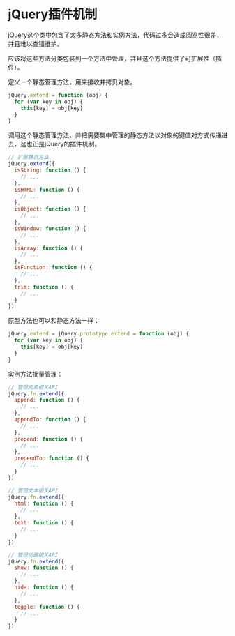 # jQuery插件机制

jQuery这个类中包含了太多静态方法和实例方法，代码过多会造成阅览性很差，并且难以查错维护。

应该将这些方法分类包装到一个方法中管理，并且这个方法提供了可扩展性（插件）。

定义一个静态管理方法，用来接收并拷贝对象。
```js
jQuery.extend = function (obj) {
  for (var key in obj) {
    this[key] = obj[key]
  }
}
```

调用这个静态管理方法，并把需要集中管理的静态方法以对象的键值对方式传递进去，这也正是jQuery的插件机制。
```js
// 扩展静态方法
jQuery.extend({
  isString: function () {
    // ...
  },
  isHTML: function () {
    // ...
  },
  isObject: function () {
    // ...
  },
  isWindow: function () {
    // ...
  },
  isArray: function () {
    // ...
  },
  isFunction: function () {
    // ...
  },
  trim: function () {
    // ...
  }
})
```

原型方法也可以和静态方法一样：
```js
jQuery.extend = jQuery.prototype.extend = function (obj) {
  for (var key in obj) {
    this[key] = obj[key]
  }
}
```
实例方法批量管理：
```js
// 管理元素相关API
jQuery.fn.extend({
  append: function () {
    // ...
  },
  appendTo: function () {
    // ...
  },
  prepend: function () {
    // ...
  },
  prependTo: function () {
    // ...
  }
})

// 管理文本相关API
jQuery.fn.extend({
  html: function () {
    // ...
  },
  text: function () {
    // ...
  }
})

// 管理动画相关API
jQuery.fn.extend({
  show: function () {
    // ...
  },
  hide: function () {
    // ...
  },
  toggle: function () {
    // ...
  }
})
```

<Vssue />